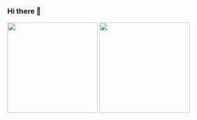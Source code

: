 ### Hi there 👋

<!--
**adityakp15/adityakp15** is a ✨ _special_ ✨ repository because its `README.md` (this file) appears on your GitHub profile.

Here are some ideas to get you started:

- 🔭 I’m currently working on ...
- 🌱 I’m currently learning ...
- 👯 I’m looking to collaborate on ...
- 🤔 I’m looking for help with ...
- 💬 Ask me about ...
- 📫 How to reach me: ...
- 😄 Pronouns: ...
- ⚡ Fun fact: ...
-->

<!-- [![Aditya's GitHub stats](https://github-readme-stats.vercel.app/api?username=adityakp15&theme=github_dark)](https://github.com/adityakp15/)
[![Top Langs](https://github-readme-stats.vercel.app/api/top-langs/?username=adityakp15&layout=compact&theme=github_dark)](https://github.com/adityakp15/) -->

<p align="left">
<img height="207em" src="https://github-readme-stats-taupe-pi.vercel.app/api?username=adityakp15&show_icons=true&count_private=true&line_height=28&hide_border=1&include_all_commits=true&role=OWNER,COLLABORATOR" align = "center"/>
<img height="207em" src="https://github-readme-stats-taupe-pi.vercel.app/api/top-langs/?username=adityakp15&layout=compact&langs_count=10&hide_border=1&role=ORGANIZATION_MEMBER,OWNER,COLLABORATOR" align = "center"/>
</p>
